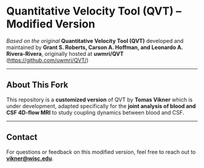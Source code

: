 # Quantitative Velocity Tool (QVT) – Modified Version

*Based on the original* **Quantitative Velocity Tool (QVT)** developed and maintained by **Grant S. Roberts, Carson A. Hoffman, and Leonardo A. Rivera-Rivera**, originally hosted at **uwmri/QVT** (https://github.com/uwmri/QVT/)

---

## About This Fork

This repository is a **customized version** of QVT by **Tomas Vikner** which is under development, adapted specifically for the **joint analysis of blood and CSF 4D-flow MRI** to study coupling dynamics between blood and CSF.

---

## Contact

For questions or feedback on this modified version, feel free to reach out to **vikner@wisc.edu**.
